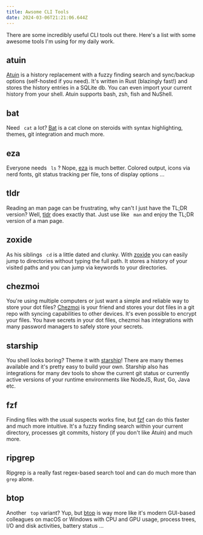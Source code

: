 ```yaml
---
title: Awsome CLI Tools
date: 2024-03-06T21:21:06.644Z
---
```


There are some incredibly useful CLI tools out there. Here's a list with some awesome tools I'm using for my daily work.

## atuin

[Atuin](https://atuin.sh/) is a history replacement with a fuzzy finding search and sync/backup options (self-hosted if you need). It's written in Rust (blazingly fast!) and stores the history entries in a SQLite db. You can even import your current history from your shell. Atuin supports bash, zsh, fish and NuShell.

## bat

Need ` cat` a lot? [Bat](https://github.com/sharkdp/bat) is a cat clone on steroids with syntax highlighting, themes, git integration and much more.

## eza

Everyone needs ` ls` ? Nope, [eza](https://eza.rocks/) is much better. Colored output, icons via nerd fonts, git status tracking per file, tons of display options ...

## tldr

Reading an man page can be frustrating, why can't I just have the TL;DR version? Well, [tldr](https://tldr.sh/) does exactly that. Just use like ` man` and enjoy the TL;DR version of a man page.

## zoxide

As his siblings ` cd` is a little dated and clunky. With [zoxide](https://github.com/ajeetdsouza/zoxide) you can easily jump to directories without typing the full path. It stores a history of your visited paths and you can jump via keywords to your directories.

## chezmoi

You're using multiple computers or just want a simple and reliable way to store your dot files? [Chezmoi](https://www.chezmoi.io/) is your friend and stores your dot files in a git repo with syncing capabilities to other devices. It's even possible to encrypt your files. You have secrets in your dot files, chezmoi has integrations with many password managers to safely store your secrets.

## starship

You shell looks boring? Theme it with [starship](https://starship.rs/)! There are many themes available and it's pretty easy to build your own. Starship also has integrations for many dev tools to show the current git status or currently active versions of your runtime environments like NodeJS, Rust, Go, Java etc.

## fzf

Finding files with the usual suspects works fine, but [fzf](https://github.com/junegunn/fzf) can do this faster and much more intuitive. It's a fuzzy finding search within your current directory, processes git commits, history (if you don't like Atuin) and much more.

## ripgrep

Ripgrep is a really fast regex-based search tool and can do much more than ` grep` alone.

## btop

Another ` top` variant? Yup, but [btop](https://github.com/aristocratos/btop) is way more like it's modern GUI-based colleagues on macOS or Windows with CPU and GPU usage, process trees, I/O and disk activities, battery status ...
